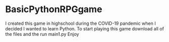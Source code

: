# BasicPythonRPGgame

I created this game in highschool during the COVID-19 pandemic when I decided I wanted to learn Python.
To start playing this game download all of the files and the run main1.py
Enjoy
